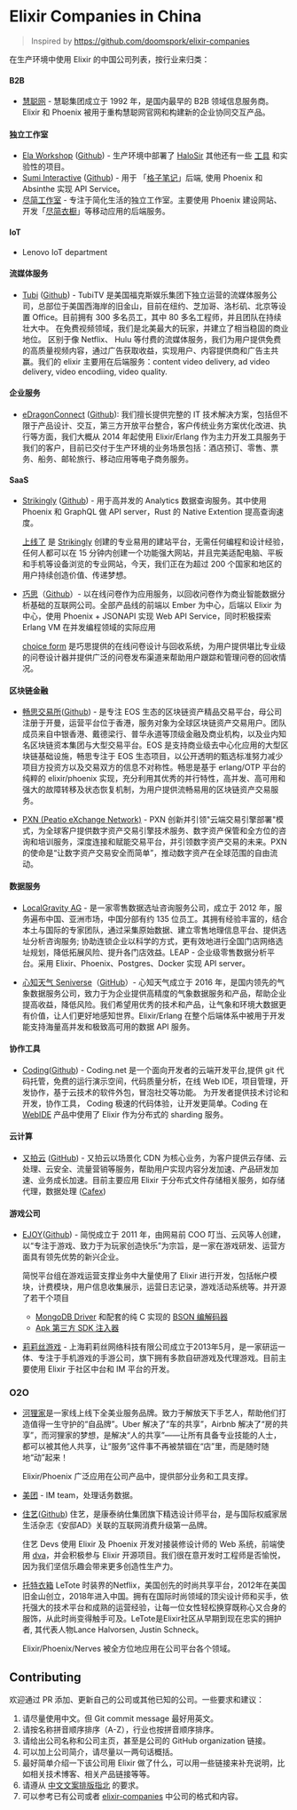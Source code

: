 # Elixir Companies in China

> Inspired by https://github.com/doomspork/elixir-companies

在生产环境中使用 Elixir 的中国公司列表，按行业来归类：

#### B2B
* [慧聪网](https://www.hc360.com) - 慧聪集团成立于 1992 年，是国内最早的 B2B 领域信息服务商。Elixir 和 Phoenix 被用于重构慧聪网官网和构建新的企业协同交互产品。

#### 独立工作室
* [Ela Workshop](http://ela.build/) ([Github](https://github.com/ElaWorkshop)) - 生产环境中部署了 [HaloSir](https://github.com/HaloWordApp/halosir) 其他还有一些 [工具](https://github.com/ElaWorkshop/ex_loglite) 和实验性的项目。
* [Sumi Interactive](http://sumi.io) ([Github](https://github.com/Sumi-Interactive)) - 用于 「[格子笔记](https://note.sumi.io)」后端, 使用 Phoenix 和 Absinthe 实现 API Service。
* [尽简工作室](https://www.so-simple.tech) - 专注于简化生活的独立工作室。主要使用 Phoenix 建设网站、开发「[尽简衣橱](https://closet.jinjian.tech/)」等移动应用的后端服务。

#### IoT
* Lenovo IoT department

#### 流媒体服务
* [Tubi](https://tubitv.com/home) ([Github](https://github.com/Tubitv)) - TubiTV 是美国福克斯娱乐集团下独立运营的流媒体服务公司，总部位于美国西海岸的旧金山，目前在纽约、芝加哥、洛杉矶、北京等设置 Office。目前拥有 300 多名员工，其中 80 多名工程师，并且团队在持续壮大中。 在免费视频领域，我们是北美最大的玩家，并建立了相当稳固的商业地位。 区别于像 Netflix、 Hulu 等付费的流媒体服务，我们为用户提供免费的高质量视频内容，通过广告获取收益，实现用户、内容提供商和广告主共赢。我们的 elixir 主要用在后端服务：content video delivery, ad video delivery, video encodiing, video quality.

#### 企业服务
* [eDragonConnect](https://www.edragontech.cn/) ([Github](https://github.com/edragonconnect)): 我们擅长提供完整的 IT 技术解决方案，包括但不限于产品设计、交互，第三方开放平台整合，客户传统业务方案优化改进、执行等方面，我们大概从 2014 年起使用 Elixir/Erlang 作为主力开发工具服务于我们的客户，目前已交付于生产环境的业务场景包括：酒店预订、零售、票务、船务、邮轮旅行、移动应用等电子商务服务。

#### SaaS
* [Strikingly](https://www.strikingly.com) ([Github](https://github.com/Strikingly)) - 用于高并发的 Analytics 数据查询服务。其中使用 Phoenix 和 GraphQL 做 API server，Rust 的 Native Extention 提高查询速度。

  [上线了](https://www.sxl.cn) 是 [Strikingly](https://www.strikingly.com/s/careers) 创建的专业易用的建站平台，无需任何编程和设计经验，任何人都可以在 15 分钟内创建一个功能强大网站，并且完美适配电脑、平板和手机等设备浏览的专业网站，今天，我们正在为超过 200 个国家和地区的用户持续创造价值、传递梦想。

* [巧思](https://cform.io)（[Github](https://github.com/choice-form)）- 以在线问卷作为应用服务，以回收问卷作为商业智能数据分析基础的互联网公司。全部产品线的前端以 Ember 为中心，后端以 Elixir 为中心，使用 Phoenix + JSONAPI 实现 Web API Service，同时积极探索 Erlang VM 在并发编程领域的实际应用

  [choice form](https://cform.io) 是巧思提供的在线问卷设计与回收系统，为用户提供堪比专业级的问卷设计器并提供广泛的问卷发布渠道来帮助用户跟踪和管理问卷的回收情况。

#### 区块链金融
* [畅思交易所](https://chaince.com)([Github](https://github.com/chaince)) - 是专注 EOS 生态的区块链资产精品交易平台，母公司注册于开曼，运营平台位于香港，服务对象为全球区块链资产交易用户。团队成员来⾃中银⾹港、戴德梁行、普华永道等顶级金融及商业机构，以及业内知名区块链资本集团与⼤型交易平台。EOS 是支持商业级去中心化应用的大型区块链基础设施，畅思专注于 EOS 生态项目，以公开透明的甄选标准努力减少项目方投资方以及交易双方的信息不对称性。畅思是基于 erlang/OTP 平台的纯粹的 elixir/phoenix 实现，充分利用其优秀的并行特性，高并发、高可用和强大的故障转移及状态恢复机制，为用户提供流畅易用的区块链资产交易服务。

* [PXN (Peatio eXchange Network)](https://pxn.one) - PXN 创新并引领"云端交易引擎部署"模式，为全球客户提供数字资产交易引擎技术服务、数字资产保管和全方位的咨询和培训服务，深度连接和赋能交易平台，并引领数字资产交易的未来。PXN的使命是“让数字资产交易安全而简单”，推动数字资产在全球范围的自由流动。

#### 数据服务
* [LocalGravity AG](http://www.localgravity.com) - 是一家零售数据选址咨询服务公司，成立于 2012 年，服务遍布中国、亚洲市场，中国分部有约 135 位员工。其拥有经验丰富的，结合本土与国际的专家团队，通过采集原始数据、建立零售地理信息平台、提供选址分析咨询服务; 协助连锁企业以科学的方式，更有效地进行全国门店网络选址规划，降低拓展风险、提升各门店效益。LEAP - 企业级零售数据分析平台。采用 Elixir、Phoenix、Postgres、Docker 实现 API server。

* [心知天气 Seniverse](https://www.seniverse.com/)（[GitHub](https://github.com/seniverse)）- 心知天气成立于 2016 年，是国内领先的气象数据服务公司，致力于为企业提供高精度的气象数据服务和产品，帮助企业提高收益，降低风险。我们希望用优秀的技术和产品，让气象和环境大数据更有价值，让人们更好地感知世界。Elixir/Erlang 在整个后端体系中被用于开发能支持海量高并发和极致高可用的数据 API 服务。

#### 协作工具
* [Coding](https://coding.net)([Github](https://github.com/coding)) - Coding.net 是一个面向开发者的云端开发平台,提供 git 代码托管，免费的运行演示空间，代码质量分析，在线 Web IDE，项目管理，开发协作，基于云技术的软件外包，冒泡社交等功能。 为开发者提供技术讨论和开发，协作工具， Coding 极速的代码体验，让开发更简单。Coding 在 [WebIDE](https://ide.coding.net) 产品中使用了 Elixir 作为分布式的 sharding 服务。

#### 云计算
* [又拍云](https://www.upyun.com) ([GitHub](https://github.com/upyun)) - 又拍云以场景化 CDN 为核心业务，为客户提供云存储、云处理、云安全、流量营销等服务，帮助用户实现内容分发加速、产品研发加速、业务成长加速。目前主要应用 Elixir 于分布式文件存储相关服务，如存储代理，数据处理 ([Cafex](https://github.com/upyun/cafex))

#### 游戏公司
* [EJOY](https://ejoy.com)([Github](https://github.com/ejoy)) - 简悦成立于 2011 年，由网易前 COO 叮当、云风等人创建，以“专注于游戏、致力于为玩家创造快乐”为宗旨，是一家在游戏研发、运营方面具有领先优势的新兴企业。

  简悦平台组在游戏运营支撑业务中大量使用了 Elixir 进行开发，包括帐户模块，计费模块，用户信息收集展示，运营日志记录，游戏活动系统等。并开源了若干个项目
  * [MongoDB Driver](https://github.com/ejoy/elixir-mongo) 和配套的纯 C 实现的 [BSON 编解码器](https://github.com/sean-lin/elixir-cbson)
  * [Apk 第三方 SDK 注入器](https://github.com/sean-lin/ApkInjector)

* [莉莉丝游戏](https://www.lilithgames.com/cn) - 上海莉莉丝网络科技有限公司成立于2013年5月，是一家研运一体、专注于手机游戏的手游公司，旗下拥有多款自研游戏及代理游戏。目前主要使用 Elixir 于社区中台和 IM 平台的开发。

### O2O

* [河狸家](https://m.helijia.com)是一家线上线下全美业服务品牌。致力于解放天下手艺人，帮助他们打造值得一生守护的“自品牌”。Uber 解决了“车的共享”，Airbnb 解决了“房的共享”，而河狸家的梦想，是解决“人的共享”——让所有具备专业技能的人士，都可以被其他人共享，让“服务”这件事不再被禁锢在“店”里，而是随时随地“动”起来！

  Elixir/Phoenix 广泛应用在公司产品中，提供部分业务和工具支撑。

* [美团](https://meituan.com) - IM team，处理话务数据。

* [住艺](http://www.zhuyihome.com/)([Github](https://github.com/ZhuyiHome)) 住艺，是康泰纳仕集团旗下精选设计师平台，是与国际权威家居生活杂志《安邸AD》关联的互联网消费升级第一品牌。

  住艺 Devs 使用 Elixir 及 Phoenix 开发对接装修设计师的 Web 系统，前端使用 [dva](https://github.com/dvajs/dva)，并会积极参与 Elixir 开源项目。我们很在意开发时工程师是否愉悦，因为我们坚信乐趣会带来更多创造性生产力。

* [托特衣箱](https://www.letote.cn/) LeTote 时装界的Netflix，美国创先的时尚共享平台，2012年在美国旧金山创立，2018年进入中国。拥有在国际时尚领域的顶尖设计师和买手，依托强大的技术平台和成熟的运营经验，让每一位女性轻松换穿既称心又合身的服饰，从此时尚变得触手可及。LeTote是Elixir社区从早期到现在忠实的拥护者, 其代表人物Lance Halvorsen, Justin Schneck。

  Elixir/Phoenix/Nerves 被全方位地应用在公司平台各个领域。

## Contributing

欢迎通过 PR 添加、更新自己的公司或其他已知的公司。一些要求和建议：

1. 请尽量使用中文。但 Git commit message 最好用英文。
2. 请按名称拼音顺序排序（A-Z），行业也按拼音顺序排序。
3. 请给出公司名称和公司主页，甚至是公司的 GitHub organization 链接。
4. 可以加上公司简介，请尽量以一两句话概括。
5. 最好简单介绍一下该公司用 Elixir 做了什么，可以用一些链接来补充说明，比如相关技术博客、相关产品链接等等。
6. 请遵从 [中文文案排版指北](https://github.com/sparanoid/chinese-copywriting-guidelines) 的要求。
7. 可以参考已有公司或者 [elixir-companies](https://github.com/doomspork/elixir-companies) 中公司的格式和内容。
